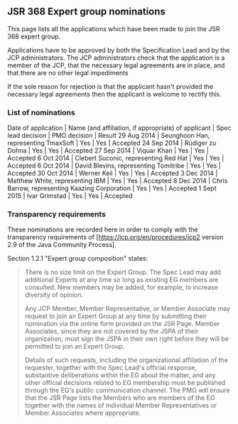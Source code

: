 ## JSR 368 Expert group nominations

This page lists all the applications which have been made to join the JSR 368 expert group. 

Applications have to be approved by both the Specification Lead and by the JCP administrators. The JCP administrators check that the application is a member of the JCP, that the necessary legal agreements are in place, and that there are no other legal impediments

If the sole reason for rejection is that the applicant hasn't provided the necessary legal agreements then the applicant is welcome to rectify this.

### List of nominations

Date of application | Name (and affiliation, if appropriate) of applicant | Spec lead decision | PMO decision | Result
29 Aug 2014 | Seunghoon Han, representing TmaxSoft  | Yes | Yes | Accepted
24 Sep 2014 | Rüdiger zu Dohna | Yes | Yes | Accepted
27 Sep 2014 | Viquar Khan | Yes | Yes | Accepted
6 Oct 2014 | Clebert Suconic, representing Red Hat | Yes | Yes | Accepted
6 Oct 2014 | David Blevins, representing Tomitribe | Yes | Yes | Accepted
30 Oct 2014 | Werner Keil | Yes | Yes | Accepted
3 Dec 2014 | Matthew White, representing IBM | Yes | Yes | Accepted
8 Dec 2014 | Chris Barrow, representing Kaazing Corporation | Yes | Yes | Accepted
1 Sept 2015 | Ivar Grimstad | Yes | Yes | Accepted

### Transparency requirements

These nominations are recorded here in order to comply with the transparency requirements of  [https://jcp.org/en/procedures/jcp2 version 2.9 of the Java Community Process]. 

Section 1.2.1 "Expert group composition" states:

> There is no size limit on the Expert Group. The Spec Lead may add additional Experts at any time so long as existing EG members are consulted. New members may be added, for example, to increase diversity of opinion.
>
> Any JCP Member, Member Representative, or Member Associate may request to join an Expert Group at any time by submitting their nomination via the online form provided on the JSR Page. Member Associates, since they are not covered by the JSPA of their organization, must sign the JSPA in their own right before they will be permitted to join an Expert Group.
>
>Details of such requests, including the organizational affiliation of the requester, together with the Spec Lead's official response, substantive deliberations within the EG about the matter, and any other official decisions related to EG membership must be published through the EG's public communication channel. The PMO will ensure that the JSR Page lists the Members who are members of the EG together with the names of individual Member Representatives or Member Associates where appropriate. 

